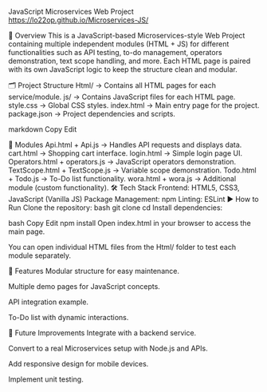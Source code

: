 JavaScript Microservices Web Project https://lo22op.github.io/Microservices-JS/

📌 Overview
This is a JavaScript-based Microservices-style Web Project containing multiple independent modules (HTML + JS) for different functionalities such as API testing, to-do management, operators demonstration, text scope handling, and more.
Each HTML page is paired with its own JavaScript logic to keep the structure clean and modular.

🗂 Project Structure
Html/ → Contains all HTML pages for each service/module. js/ → Contains JavaScript files for each HTML page. style.css → Global CSS styles. index.html → Main entry page for the project. package.json → Project dependencies and scripts.

markdown Copy Edit

📄 Modules
Api.html + Api.js → Handles API requests and displays data.
cart.html → Shopping cart interface.
login.html → Simple login page UI.
Operators.html + operators.js → JavaScript operators demonstration.
TextScope.html + TextScope.js → Variable scope demonstration.
Todo.html + Todo.js → To-Do list functionality.
wora.html + wora.js → Additional module (custom functionality).
🛠 Tech Stack
Frontend: HTML5, CSS3, JavaScript (Vanilla JS)
Package Management: npm
Linting: ESLint
▶️ How to Run
Clone the repository:
bash git clone cd Install dependencies:

bash Copy Edit npm install Open index.html in your browser to access the main page.

You can open individual HTML files from the Html/ folder to test each module separately.

🚀 Features Modular structure for easy maintenance.

Multiple demo pages for JavaScript concepts.

API integration example.

To-Do list with dynamic interactions.

📌 Future Improvements Integrate with a backend service.

Convert to a real Microservices setup with Node.js and APIs.

Add responsive design for mobile devices.

Implement unit testing.
